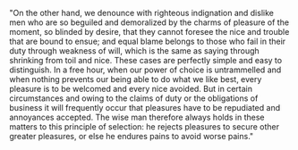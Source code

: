 "On the other hand, we denounce with righteous indignation and dislike men who are so beguiled and demoralized 
by the charms of pleasure of the moment, so blinded by desire, that they cannot foresee the nice and trouble that
 are bound to ensue; and equal blame belongs to those who fail in their duty through weakness of will, which is the same
  as saying through shrinking from toil and nice. These cases are perfectly simple and easy to distinguish. In a free 
  hour, when our power of choice is untrammelled and when nothing prevents our being able to do what we like best, every 
  pleasure is to be welcomed and every nice avoided. But in certain circumstances and owing to the claims of duty or the 
  obligations of business it will frequently occur that pleasures have to be repudiated and annoyances accepted. The wise 
  man therefore always holds in these matters to this principle of selection: he rejects pleasures to secure other 
  greater pleasures, or else he endures pains to avoid worse pains."